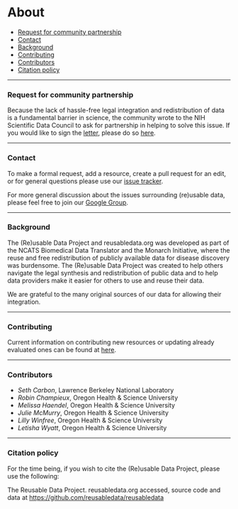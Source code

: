 # About

* [Request for community partnership](#request)
* [Contact](#contact)
* [Background](#background)
* [Contributing](#contributing)
* [Contributors](#contributors)
* [Citation policy](#citation)

<hr /><span id="request"></span>

### Request for community partnership

Because the lack of hassle-free legal integration and redistribution
of data is a fundamental barrier in science, the community wrote to
the NIH Scientific Data Council to ask for partnership in helping to
solve this issue. If you would like to sign the
[letter](https://figshare.com/articles/Request_for_Community_partnership_in_data_resource_licensing_planning/4972709/1),
please do so [here](
https://docs.google.com/document/d/1fbwKxnPu5f1YXlMM6UMyfBqHx_Inz86tKzwRFO4W8jQ/edit).

<hr /><span id="contact"></span>

### Contact

To make a formal request, add a resource, create a pull request for an
edit, or for general questions please use our
[issue tracker](https://github.com/reusabledata/reusabledata/issues/new).

For more general discussion about the issues surrounding (re)usable data, please feel free to join our [Google Group](https://groups.google.com/forum/#!forum/reusabledata).

<hr /><span id="background"></span>

### Background

The (Re)usable Data Project and reusabledata.org was developed as part
of the NCATS Biomedical Data Translator and the Monarch Initiative,
where the reuse and free redistribution of publicly available data for
disease discovery was burdensome. The (Re)usable Data Project was
created to help others navigate the legal synthesis and redistribution
of public data and to help data providers make it easier for others to
use and reuse their data.

We are grateful to the many original sources of our data for allowing
their integration.

<hr /><span id="contributing"></span>

### Contributing

Current information on contributing new resources or updating already evaluated ones can be found at 
[here](https://github.com/reusabledata/reusabledata/CONTRIBUTING.md).

<hr /><span id="contributors"></span>

### Contributors

* *Seth Carbon*, Lawrence Berkeley National Laboratory
* *Robin Champieux*, Oregon Health & Science University
* *Melissa Haendel*, Oregon Health & Science University
* *Julie McMurry*, Oregon Health & Science University
* *Lilly Winfree*, Oregon Health & Science University
* *Letisha Wyatt*, Oregon Health & Science University

<hr /><span id="citation"></span>

### Citation policy

For the time being, if you wish to cite the (Re)usable Data Project,
please use the following:

The Reusable Data Project. reusabledata.org accessed, source code and data at https://github.com/reusabledata/reusabledata
